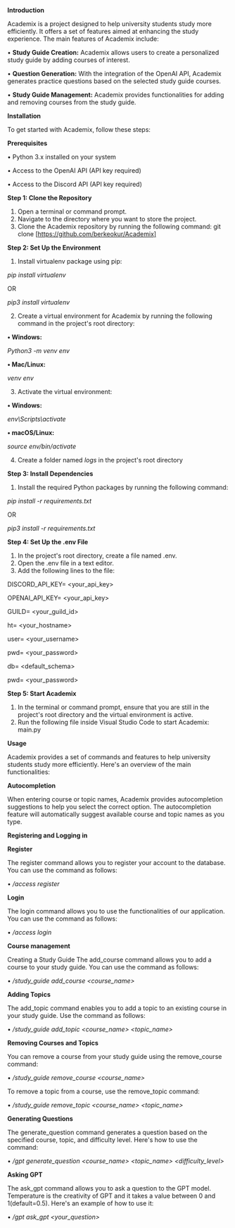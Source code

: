 **Introduction**

Academix is a project designed to help university students study more efficiently. It offers a set of features aimed at enhancing the study experience. The main features of Academix include:

•	**Study Guide Creation:** Academix allows users to create a personalized study guide by adding courses of interest.

•	**Question Generation:** With the integration of the OpenAI API, Academix generates practice questions based on the selected study guide courses.

•	**Study Guide Management:** Academix provides functionalities for adding and removing courses from the study guide.

**Installation**

To get started with Academix, follow these steps:

**Prerequisites**

•	Python 3.x installed on your system

•	Access to the OpenAI API (API key required)

•	Access to the Discord API (API key required)

**Step 1: Clone the Repository**
1.	Open a terminal or command prompt.
2.	Navigate to the directory where you want to store the project.
3.	Clone the Academix repository by running the following command:
git clone [https://github.com/berkeokur/Academix]

**Step 2: Set Up the Environment**
1.	Install virtualenv package using pip:

_pip install virtualenv_

OR

_pip3 install virtualenv_

2.	Create a virtual environment for Academix by running the following command in the project's root directory:

**•	Windows:**

_Python3 -m venv env_
	
**•	Mac/Linux:**

_venv env_


3.	Activate the virtual environment:

**•	Windows:**

_env\Scripts\activate_

**• macOS/Linux:**

_source env/bin/activate_


4. Create a folder named _logs_ in the project's root directory



**Step 3: Install Dependencies**
1.	Install the required Python packages by running the following command:

_pip install -r requirements.txt_

OR

_pip3 install -r requirements.txt_




**Step 4: Set Up the .env File**
1.	In the project's root directory, create a file named .env.
2.	Open the .env file in a text editor.
3.	Add the following lines to the file:

DISCORD_API_KEY= <your_api_key>

OPENAI_API_KEY= <your_api_key>

GUILD= <your_guild_id>

ht= <your_hostname>

user= <your_username>

pwd= <your_password>

db= <default_schema>

pwd= <your_password>


**Step 5: Start Academix**

1.	In the terminal or command prompt, ensure that you are still in the project's root directory and the virtual environment is active.
2.	Run the following file inside Visual Studio Code to start Academix:
main.py


**Usage**

Academix provides a set of commands and features to help university students study more efficiently. Here's an overview of the main functionalities:

**Autocompletion**

When entering course or topic names, Academix provides autocompletion suggestions to help you select the correct option. The autocompletion feature will automatically suggest available course and topic names as you type.


**Registering and Logging in**

**Register**

The register command allows you to register your account to the database. You can use the command as follows:

•	_/access register <email> <password>_
	
	
**Login**
	
The login command allows you to use the functionalities of our application. You can use the command as follows:
	
•	_/access login <email> <password>_
	
	
**Course management**
	
Creating a Study Guide
The add_course command allows you to add a course to your study guide. You can use the command as follows:
	
•	_/study_guide add_course <course_name>_

	
**Adding Topics**
	
The add_topic command enables you to add a topic to an existing course in your study guide. Use the command as follows:
	
•	_/study_guide add_topic <course_name> <topic_name>_

	
**Removing Courses and Topics**
	
You can remove a course from your study guide using the remove_course command:
	
•	_/study_guide remove_course <course_name>_

	
To remove a topic from a course, use the remove_topic command:
	
•	_/study_guide remove_topic <course_name> <topic_name>_

	
**Generating Questions**
	
The generate_question command generates a question based on the specified course, topic, and difficulty level. Here's how to use the command:
	
•	_/gpt generate_question <course_name>  <topic_name>  <difficulty_level>_

	
**Asking GPT**
	
The ask_gpt command allows you to ask a question to the GPT model. Temperature is the creativity of GPT and it takes a value between 0 and 1(default=0.5). Here's an example of how to use it:
	
•	_/gpt ask_gpt <your_question> <temperature>_
	
	
